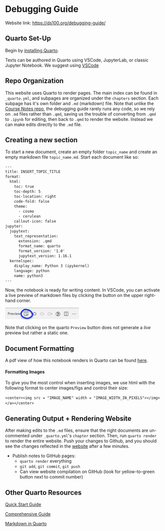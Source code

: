 # Debugging Guide

Website link: https://ds100.org/debugging-guide/

## Quarto Set-Up

Begin by [installing Quarto](https://quarto.org/docs/get-started/).

Texts can be authored in Quarto using VSCode, JupyterLab, or classic Jupyter Notebook. We suggest using [VSCode](https://quarto.org/docs/get-started/hello/vscode.html)

## Repo Organization
This website uses Quarto to render pages. The main index can be found in `_quarto.yml`, and subpages are organized under the `chapters` section. Each subpage has it's own folder and `.md` (markdown) file. Note that unlike the [Course Notes repo](https://github.com/DS-100/course-notes), the debugging guide rarely runs any code, so we rely on `.md` files rather than `.qmd`, saving us the trouble of converting from `.qmd` to `.ipynb` for editing, then back to `.qmd` to render the website. Instead we can make edits directly to the `.md` file. 

## Creating a new section
To start a new document, create an empty folder `topic_name` and create an empty markdown file `topic_name.md`. Start each document like so: 

```
---
title: INSERT_TOPIC_TITLE
format:
  html:
    toc: true
    toc-depth: 5
    toc-location: right
    code-fold: false
    theme:
      - cosmo
      - cerulean
    callout-icon: false
jupyter:
  jupytext:
    text_representation:
      extension: .qmd
      format_name: quarto
      format_version: '1.0'
      jupytext_version: 1.16.1
  kernelspec:
    display_name: Python 3 (ipykernel)
    language: python
    name: python3
---
```

Now, the notebook is ready for writing content.  In VSCode, you can activate a live preview of markdown files by clicking the button on the upper right-hand corner.

![](md_preview.png)

Note that clicking on the quarto `Preview` button does not generate a *live* preview but rather a static one. 

## Document Formatting

A pdf view of how this notebook renders in Quarto can be found [here](https://drive.google.com/file/d/17ga5wvfcmvAzQ1rbnCP4kEf5bckST3--/view?usp=sharing).

#### Formatting Images

To give you the most control when inserting images, we use html with the following format to center images/figs and control their size: 

```<center><img src = "IMAGE_NAME" width = "IMAGE_WIDTH_IN_PIXELS"></img></a></center>```

## Generating Output + Rendering Website
After making edits to the `.md` files, ensure that the right documents are un-commented under `_quarto.yml`'s `chapter` section. Then, run `quarto render` to render the entire website. Push your changes to Github, and you should see the changes reflected in the [website](https://ds100.org/debugging-guide/) after a few minutes. 

* Publish notes to GitHub pages:
  * `quarto render` everything
  * `git add`, `git commit`, `git push`
  * Can view website compilation on GitHub (look for yellow-to-green button next to commit number)

## Other Quarto Resources

[Quick Start Guide](https://quarto.org/docs/get-started/)

[Comprehensive Guide](https://quarto.org/docs/guide/)

[Markdown in Quarto](https://quarto.org/docs/authoring/markdown-basics.html)

